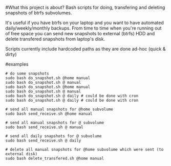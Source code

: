 #What this project is about?
Bash scripts for doing, transfering and deleting snapshots of btrfs subvolumes.

It's useful if you have btrfs on your laptop and you want to have automated daily/weekly/monthly backups.
From time to time when you're running out of free space you can send new snapshots to external (btrfs) HDD and delete transfered snapshots from laptop's disk.

Scripts currently include hardcoded paths as they are done ad-hoc (quick & dirty)

#examples

    # do some snapshots
    sudo bash do_snapshot.sh @home manual
    sudo bash do_snapshot.sh @ manual
    sudo bash do_snapshot.sh @home manual
    sudo bash do_snapshot.sh @ manual
    sudo bash do_snapshot.sh @ daily # could be done with cron
    sudo bash do_snapshot.sh @ daily # could be done with cron

    # send all manual snapshots for @home subvolume
    sudo bash send_receive.sh @home manual

    # send all manual snapshots for @ subvolume
    sudo bash send_receive.sh @ manual

    # send all daily snapshots for @ subvolume
    sudo bash send_receive.sh @ daily

    # delete all manual snapshots for @home subvolume which were sent (to external disk)
    sudo bash delete_transfered.sh @home manual


